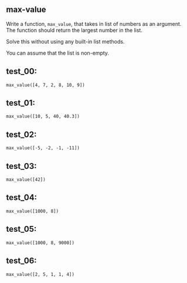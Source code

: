 ## max-value

Write a function, `max_value`, that takes in list of numbers as an argument. The function should return the largest number in the list.

Solve this without using any built-in list methods.

You can assume that the list is non-empty.

## test_00:

`max_value([4, 7, 2, 8, 10, 9])`

## test_01:

`max_value([10, 5, 40, 40.3])` 

## test_02:

`max_value([-5, -2, -1, -11]) `

## test_03:

`max_value([42])` 

## test_04:

`max_value([1000, 8])`

## test_05:

`max_value([1000, 8, 9000])` 

## test_06:

`max_value([2, 5, 1, 1, 4])`
